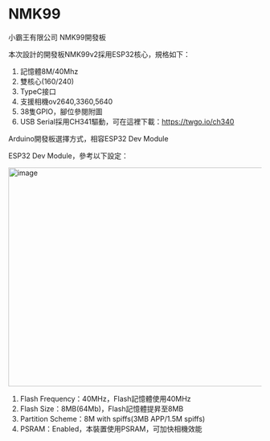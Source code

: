 # NMK99
小霸王有限公司 NMK99開發板

本次設計的開發板NMK99v2採用ESP32核心，規格如下：

1. 記憶體8M/40Mhz
2. 雙核心(160/240)
3. TypeC接口
4. 支援相機ov2640,3360,5640
5. 38隻GPIO，腳位參閱附圖
6. USB Serial採用CH341驅動，可在這裡下載：https://twgo.io/ch340

Arduino開發板選擇方式，相容ESP32 Dev Module

ESP32 Dev Module，參考以下設定：

  <img width="569" height="436" alt="image" src="https://github.com/user-attachments/assets/00b58f70-aa55-4a2b-9418-58a15c4b6239" />


  1. Flash Frequency：40MHz，Flash記憶體使用40MHz
  2. Flash Size：8MB(64Mb)，Flash記憶體提昇至8MB
  3. Partition Scheme：8M with spiffs(3MB APP/1.5M spiffs)
  4. PSRAM：Enabled，本裝置使用PSRAM，可加快相機效能

